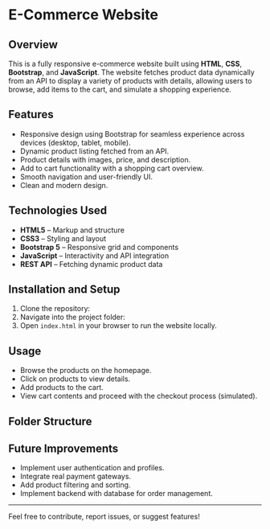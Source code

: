 # E-Commerce Website

## Overview
This is a fully responsive e-commerce website built using **HTML**, **CSS**, **Bootstrap**, and **JavaScript**. The website fetches product data dynamically from an API to display a variety of products with details, allowing users to browse, add items to the cart, and simulate a shopping experience.

## Features
- Responsive design using Bootstrap for seamless experience across devices (desktop, tablet, mobile).
- Dynamic product listing fetched from an API.
- Product details with images, price, and description.
- Add to cart functionality with a shopping cart overview.
- Smooth navigation and user-friendly UI.
- Clean and modern design.

## Technologies Used
- **HTML5** – Markup and structure
- **CSS3** – Styling and layout
- **Bootstrap 5** – Responsive grid and components
- **JavaScript** – Interactivity and API integration
- **REST API** – Fetching dynamic product data

## Installation and Setup
1. Clone the repository:
2. Navigate into the project folder:
3. Open `index.html` in your browser to run the website locally.

## Usage
- Browse the products on the homepage.
- Click on products to view details.
- Add products to the cart.
- View cart contents and proceed with the checkout process (simulated).

## Folder Structure

## Future Improvements
- Implement user authentication and profiles.
- Integrate real payment gateways.
- Add product filtering and sorting.
- Implement backend with database for order management.
---

Feel free to contribute, report issues, or suggest features!
